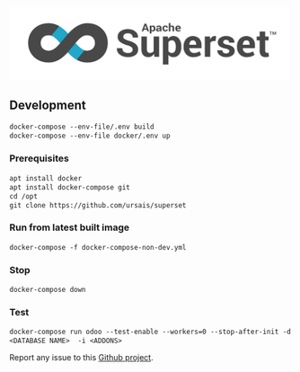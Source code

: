 <img
  src="https://github.com/apache/superset/raw/master/superset-frontend/src/assets/branding/superset-logo-horiz-apache.png"
  alt="Superset"
  width="500"
/>

## Development
```shell
docker-compose --env-file/.env build
docker-compose --env-file docker/.env up
```
### Prerequisites

```shell
apt install docker
apt install docker-compose git
cd /opt
git clone https://github.com/ursais/superset
```

### Run from latest built image
```shell
docker-compose -f docker-compose-non-dev.yml
```
### Stop
```shell
docker-compose down
```
### Test

```shell
docker-compose run odoo --test-enable --workers=0 --stop-after-init -d <DATABASE NAME>  -i <ADDONS>
```

Report any issue to this
[Github project](https://github.com/ursais/superset-template/issues).
